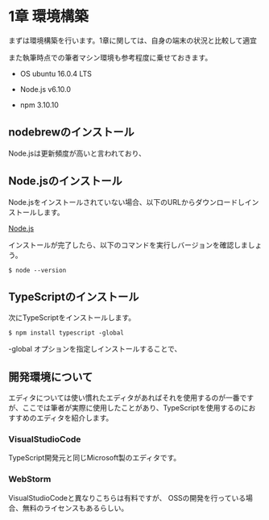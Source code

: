 # 1章 環境構築

まずは環境構築を行います。1章に関しては、自身の端末の状況と比較して適宜


また執筆時点での筆者マシン環境も参考程度に乗せておきます。

* OS ubuntu 16.0.4 LTS

* Node.js v6.10.0

* npm 3.10.10


## nodebrewのインストール

Node.jsは更新頻度が高いと言われており、


## Node.jsのインストール

Node.jsをインストールされていない場合、以下のURLからダウンロードしインストールします。

[Node.js](https://nodejs.org/en/)

インストールが完了したら、以下のコマンドを実行しバージョンを確認しましょう。

```shell
$ node --version
```


## TypeScriptのインストール

次にTypeScriptをインストールします。

```shell
$ npm install typescript -global
```

-global オプションを指定しインストールすることで、


## 開発環境について

エディタについては使い慣れたエディタがあればそれを使用するのが一番ですが、ここでは筆者が実際に使用したことがあり、TypeScriptを使用するのにおすすめのエディタを紹介します。

### VisualStudioCode

TypeScript開発元と同じMicrosoft製のエディタです。


### WebStorm

VisualStudioCodeと異なりこちらは有料ですが、
OSSの開発を行っている場合、無料のライセンスもあるらしい。

